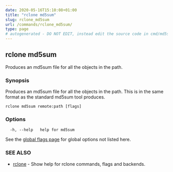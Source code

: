 ```yaml
---
date: 2020-05-16T15:10:08+01:00
title: "rclone md5sum"
slug: rclone_md5sum
url: /commands/rclone_md5sum/
type: page
# autogenerated - DO NOT EDIT, instead edit the source code in cmd/md5sum/ and as part of making a release run "make commanddocs"
---
```

## rclone md5sum

Produces an md5sum file for all the objects in the path.

### Synopsis


Produces an md5sum file for all the objects in the path.  This
is in the same format as the standard md5sum tool produces.


```
rclone md5sum remote:path [flags]
```

### Options

```
  -h, --help   help for md5sum
```

See the [global flags page](/flags/) for global options not listed here.

### SEE ALSO

* [rclone](/commands/rclone/)	 - Show help for rclone commands, flags and backends.

